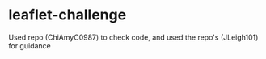 # leaflet-challenge

Used repo (ChiAmyC0987) to check code, and used the repo's (JLeigh101) for guidance